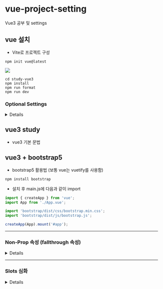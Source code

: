 # vue-project-setting
Vue3 공부 및 settings

## vue 설치
- Vite로 프로젝트 구성
```
npm init vue@latest
```
<img src="https://user-images.githubusercontent.com/90609686/222661061-93b7f118-f55f-4e0e-a25a-a5b624230bb3.png">

```
cd study-vue3
npm install
npm run format
npm run dev
```

### Optional Settings
<details>
    
### (Option).eslintrc.cjs 추가
```
rules: {
	'no-console': process.env.NODE_ENV === 'production' ? 'error' : 'off',
	'no-unused-vars': 'off',
	'prettier/prettier': [
		'error',
		{
			singleQuote: true,
			semi: true,
			useTabs: true,
			tabWidth: 2,
			trailingComma: 'all',
			printWidth: 80,
			bracketSpacing: true,
			arrowParens: 'avoid',
		},
	],
},
```

### (Option)setting.json in VSCode
단축키 Ctrl + comma(,) setting 창에서 'eslint' 검색 <br> 
Eslint: Validate를 찾아 Edit in setting.json 버튼 눌러 이동 후 다음 설정 추가

```
"eslint.validate": [
	"javascript",
	"javascriptreact",
	"typescript",
	"typescriptreact",
	"html",
	"vue",
	"markdown"
],
"editor.codeActionsOnSave": {
	"source.fixAll.eslint": true 
}
```
</details>

## vue3 study
- vue3 기본 문법

## vue3 + bootstrap5
- bootstrap5 활용법 (보통 vue는 vuetify를 사용함)
```
npm install bootstrap
```
- 설치 후 main.js에 다음과 같이 import
```javascript
import { createApp } from 'vue';
import App from './App.vue';

import 'bootstrap/dist/css/bootstrap.min.css';
import 'bootstrap/dist/js/bootstrap.js';

createApp(App).mount('#app');
```

<hr />

### Non-Prop 속성 (fallthrough 속성)

<details>
    
#### 속성 상속 비활성화
- 자식 컴포넌트에서 `inheritAttrs: false` 옵션을 설정하면 됨.
```vue
<template>
	<!-- child component.vue -->
	<div>
		<button class="btn btn-primary" type="button">My Button</button>
	</div>
</template>

<script>
export default {
	inheritAttrs: false,
	setup() {
		return {};
	}
}
</script>
```

- `inheritAttrs: false` 옵션을 설정하는 경우는 자식 컴포넌틍의 루트 요소 이외의 다른 요소에 Non-Prop 속성을 적용하고 싶을 때임. 
- 아래 예시는 `<div>` 하위 요소인 `<button>` 요소에 Non-Prop 속성을 적용
- `<button>` 요소에 `$attrs` 를 바인딩 시키면 됨

```vue
<template>
	<!-- parent component.vue -->
	<main>
		<MyButton class="any-class" id="anyId" @click="sayHello" />
	</main>
</template>

<script setup>
	const sayHello = () => {
		alert("Hi there :)");
	};
</script>
```

```vue
<template>
	<!-- MyButton.vue : child component.vue -->
	<div>
		<button class="btn btn-primary" type="button" v-bind="$attrs">My Button</button>
	</div>
</template>

<script>
export default {
	inheritAttrs: false,
	setup(prop, context) {
		console.log(context.attrs.class);
		console.log(context.attrs.id);
		console.log(context.attrs.onClick);

		return {};
	}
}
</script>
```

#### 자식 컴포넌트에 여러 루트 노드가 있는 경우의 속성 상속

- 루트 노드가 여러 개일 경우 Non-Prop 속성이 상속되지 않는다. (콘솔에 warning 발생)
- 루트 노드 중 Non-Prop 속성을 적용할 요소에 `v-bind="$attrs"`를 바인딩을 해줘야함

```vue
<template>
	<!-- parent component.vue -->
	<main>
		<LabelInput label="이름" data-custom="any" />
	</main>
</template>
```

```vue
<template>
	<!-- child component.vue -->
	<label>{{ label }}</label>
	<input v-model="value" type="text" v-bind="$attrs" />
</template>

<script>
import {computed} from 'vue';

export default {
	props: ['modelValue', 'label'],
	emits: ['update:modelValue'],
	setup(props, {emit}) {
		const value = computed({
			get() {
				return props.modelValue;
			},
			set(value) {
				emit('update:modelValue', value);
			}
		});

		return {value};
	}
}
</script>
```
#### 자식 컴포넌트에 emits 옵션 써주기
- `emits: ['click'],` 옵션을 생략할 경우 My Button의 `<button>` 요소를 클릭할 경우 alert이 두 번 발생하게 됨

```vue
<template>
	<!-- parent component.vue -->
	<main>
		<MyButton class="any-class" @click="sayHello" />
	</main>
</template>

<script setup>
import MyButton from "./MyButton.vue";

const sayHello = () => {
  alert("안녕하세요.");
};
</script>
```

```vue
<template>
	<!-- MyButton.vue : child component.vue -->
	<div>
		<button class="btn btn-primary" type="button" @click="sayHello">My Button</button>
	</div>
</template>

<script>
export default {
	emits: ['click'],
	setup(prop, {emit}) {
		const sayHello = () => {
				emit("click");
		};

		return {sayHello};
	}
}
</script>
```
</details>

<hr />

### Slots 심화

<details>

#### Dynamic Slot Named

- 데이터 바인딩을 이용하여 동적 변경
- 아래 예시에서 초기 화면에 `#header` 영역에 `Dynamic Slot........` 메시지가 나오고,  `slotArgs`의 값이 `"footer"`로 변경이 되면 `#footer` 영역에 `Dynamic Slot........` 메시지가 나오게 된다.

```vue
<template>
	<!-- ... -->

	<AppCard>
		<template #[slotArgs]>Dynamic Slot........</template>
		<!-- <template #header>Header Area</template> -->
		<!-- <template #default>Default Area</template> -->
		<!-- <template #footer>Footer Area</template> -->
	</AppCard>

	<!-- // ... -->
</template>

<script setup>
import {ref} from "vue";
import AppCard from "@/components/AppCard.vue";

const slotArgs = ref("header");
</script>
```

#### Render Scope

- slot 콘텐츠는 자식 컴포넌트에 데이터를 부모(상위) 컴포넌트에 접근할 수 없지만 `<slot>` 요소를 사용함으로써 slot 콘텐츠를 전달할 수 있음

```vue
<template>
	<!-- AppCard : child component -->
	<div class="app-card card">
		<slot :slot-message="slotMessage" hello-message="안뇽 :)"></slot>
	</div>
</template>

<script setup>
import {ref} from "vue";

const slotMessage = ref("This is Slot Message");
</script>
```

```vue
<template>
	<!-- parent component -->
	<AppCard v-slot="{slotMessage, helloMessage}">
		{{ slotMessage }} <br>
		AppCard 컴포넌트입니다. <br>
		{{ helloMessage }}
	</AppCard>

	<!-- 아래 처럼 작성 가능 -->
	<AppCard>
		<template #default="{slotMessage, helloMessage}">
			{{ slotMessage }} <br>
			AppCard 컴포넌트입니다. <br>
			{{ helloMessage }}
		</template>
	</AppCard>
</template>

<script setup>
import {ref} from "vue";
import AppCard from "@/components/AppCard.vue";

const slotArgs = ref("header");
</script>
```

#### `v-if="$slots.default"`을 computed로 표현

```vue
<template>
	<!-- AppCard : child component -->
	<div class="app-card card">
		<header v-if="hasSlot">
			<slot name="header"></slot>
		</header>
		
		<slot v-if="$slots.default"></slot>
	</div>
</template>

<script>
import {computed} from "vue";

export default {
	setup(props, {slots}) {
		// context.slots을 구조분해 할당
		const hasHedar = computed(() => !!slots.default);

		return {
			hasHedar,
		};
	}
}
</script>
```
</details>

